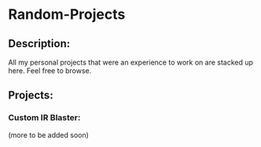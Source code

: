 # Random-Projects

## Description:

All my personal projects that were an experience to work on are stacked up here.
Feel free to browse.

## Projects:

### Custom IR Blaster:

(more to be added soon)
